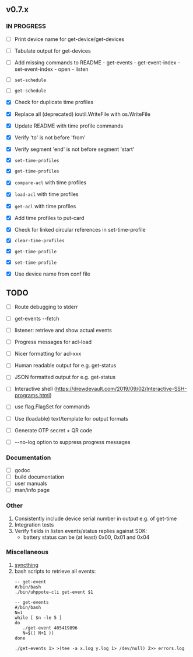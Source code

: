 ## v0.7.x

### IN PROGRESS

- [ ] Print device name for get-device/get-devices
- [ ] Tabulate output for get-devices
- [ ] Add missing commands to README
      - get-events
      - get-event-index
      - set-event-index
      - open
      - listen
- [ ] `set-schedule`
- [ ] `get-schedule`

- [x] Check for duplicate time profiles
- [x] Replace all (deprecated) ioutil.WriteFile with os.WriteFile
- [x] Update README with time profile commands
- [x] Verify 'to' is not before 'from'
- [x] Verify segment 'end' is not before segment 'start'
- [x] `set-time-profiles`
- [x] `get-time-profiles`
- [x] `compare-acl` with time profiles
- [x] `load-acl` with time profiles
- [x] `get-acl` with time profiles
- [x] Add time profiles to put-card
- [x] Check for linked circular references in set-time-profile
- [x] `clear-time-profiles`
- [x] `get-time-profile`
- [x] `set-time-profile`
- [x] Use device name from conf file

## TODO

- [ ] Route debugging to stderr
- [ ] get-events --fetch
- [ ] listener: retrieve and show actual events

- [ ] Progress messages for acl-load
- [ ] Nicer formatting for acl-xxx
- [ ] Human readable output for e.g. get-status
- [ ] JSON formatted output for e.g. get-status
- [ ] Interactive shell (https://drewdevault.com/2019/09/02/Interactive-SSH-programs.html)
- [ ] use flag.FlagSet for commands
- [ ] Use (loadable) text/template for output formats
- [ ] Generate OTP secret + QR code
- [ ] --no-log option to suppress progress messages

### Documentation

- [ ] godoc
- [ ] build documentation
- [ ] user manuals
- [ ] man/info page

### Other

1.  Consistently include device serial number in output e.g. of get-time
2.  Integration tests
3.  Verify fields in listen events/status replies against SDK:
    - battery status can be (at least) 0x00, 0x01 and 0x04

### Miscellaneous

1. [syncthing](https://tonsky.me/blog/syncthing/?utm_source=hackerbits.com&utm_medium=email&utm_campaign=issue54)
2. bash scripts to retrieve all events:
   ```
   -- get-event
   #/bin/bash
   ./bin/uhppote-cli get-event $1

   -- get-events
   #/bin/bash
   N=1
   while [ $n -le 5 ]
   do
      ./get-event 405419896
      N=$(( N+1 ))
   done

   ./get-events 1> >(tee -a x.log y.log 1> /dev/null) 2>> errors.log
   ```
